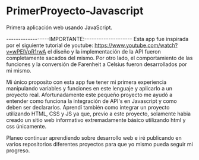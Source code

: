 # PrimerProyecto-Javascript
Primera aplicación web usando JavaScript.

------------------IMPORTANTE:--------------------
Esta app fue inspirada por el siguiente tutorial de youtube:
https://www.youtube.com/watch?v=wPElVpR1rwA
el diseño y la implementación de la API fueron completamente sacados del mismo. Por otro lado, el comportamiento de las funciones y la conversión de Farenheit a Celsius fueron desarrollados por mi mismo.

Mi único proposito con esta app fue tener mi primera experiencia manipulando variables y funciones en este lenguaje y aplicarlo a un proyecto real.
 Afortunadamente este pequeño proyecto me ayudó a entender como funciona la integración de API's en Javascript y como deben ser declararlos. 
 Aprendí también como integrar un proyecto utilizando HTML, CSS y JS ya que, previo a este proyecto, solamente habia creado un sitio web informativo extremadamente básico utilizando html y css únicamente.
 
Planeo continuar aprendiendo sobre desarrollo web e iré publicando en varios repositorios diferentes proyectos para que yo mismo pueda seguir mi progreso.
